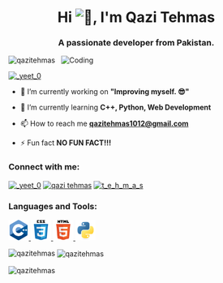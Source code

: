 <h1 align="center">Hi <img alt="👋" width="9%" src="https://media.giphy.com/media/Q7LHmoFwVP6Yc1swZs/giphy.gif">, I'm Qazi Tehmas</h1>
<h3 align="center">A passionate developer from Pakistan.</h3>
<img align="right" alt="Coding" width="400" src="https://giffiles.alphacoders.com/360/36024.gif">

<p align="left"> <img src="https://komarev.com/ghpvc/?username=qazitehmas&label=Profile%20views&color=0e75b6&style=flat" alt="qazitehmas" /> </p>

<p align="left"> <a href="https://twitter.com/_yeet_0" target="blank"><img src="https://img.shields.io/twitter/follow/_yeet_0?logo=twitter&style=for-the-badge" alt="_yeet_0" /></a> </p>

- 🔭 I’m currently working on **"Improving myself. 😎"**

- 🌱 I’m currently learning **C++, Python, Web Development**

- 📫 How to reach me **qazitehmas1012@gmail.com**

- ⚡ Fun fact **NO FUN FACT!!!**

<h3 align="left">Connect with me:</h3>
<p align="left">
<a href="https://twitter.com/_yeet_0" target="blank"><img align="center" src="https://raw.githubusercontent.com/rahuldkjain/github-profile-readme-generator/master/src/images/icons/Social/twitter.svg" alt="_yeet_0" height="30" width="40" /></a>
<a href="https://linkedin.com/in/qazitehmas" target="blank"><img align="center" src="https://raw.githubusercontent.com/rahuldkjain/github-profile-readme-generator/master/src/images/icons/Social/linked-in-alt.svg" alt="qazi tehmas" height="30" width="40" /></a>
<a href="https://instagram.com/t_e_h_m_a_s" target="blank"><img align="center" src="https://raw.githubusercontent.com/rahuldkjain/github-profile-readme-generator/master/src/images/icons/Social/instagram.svg" alt="t_e_h_m_a_s" height="30" width="40" /></a>
</p>

<h3 align="left">Languages and Tools:</h3>
<p align="left"> <a href="https://www.w3schools.com/cpp/" target="_blank" rel="noreferrer"> <img src="https://raw.githubusercontent.com/devicons/devicon/master/icons/cplusplus/cplusplus-original.svg" alt="cplusplus" width="40" height="40"/> </a> <a href="https://www.w3schools.com/css/" target="_blank" rel="noreferrer"> <img src="https://raw.githubusercontent.com/devicons/devicon/master/icons/css3/css3-original-wordmark.svg" alt="css3" width="40" height="40"/> </a> <a href="https://www.w3.org/html/" target="_blank" rel="noreferrer"> <img src="https://raw.githubusercontent.com/devicons/devicon/master/icons/html5/html5-original-wordmark.svg" alt="html5" width="40" height="40"/> </a> <a href="https://www.python.org" target="_blank" rel="noreferrer"> <img src="https://raw.githubusercontent.com/devicons/devicon/master/icons/python/python-original.svg" alt="python" width="40" height="40"/> </a> </p>

<p><img align="left" src="https://github-readme-stats.vercel.app/api/top-langs?username=qazitehmas&show_icons=true&locale=en&layout=compact" alt="qazitehmas" /></p>

<p>&nbsp;<img align="center" src="https://github-readme-stats.vercel.app/api?username=qazitehmas&show_icons=true&locale=en" alt="qazitehmas" /></p>

<p><img align="center" src="https://github-readme-streak-stats.herokuapp.com/?user=qazitehmas&" alt="qazitehmas" /></p>
